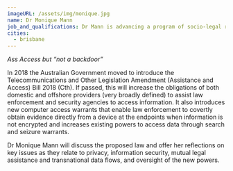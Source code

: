 ```yaml
---
imageURL: /assets/img/monique.jpg
name: Dr Monique Mann
job_and_qualifications: Dr Mann is advancing a program of socio-legal research on the intersecting topics of algorithmic justice, police technology, surveillance, and transnational online policing. She is on the Board of Directors of the Australian Privacy Foundation.
cities:
  - brisbane
---
```

*Ass Access but “not a backdoor”*


In 2018 the Australian Government moved to introduce the Telecommunications and Other Legislation Amendment (Assistance and Access) Bill 2018 (Cth). If passed, this will increase the obligations of both domestic and offshore providers (very broadly defined) to assist law enforcement and security agencies to access information. It also introduces new computer access warrants that enable law enforcement to covertly obtain evidence directly from a device at the endpoints when information is not encrypted and increases existing powers to access data through search and seizure warrants. 

Dr Monique Mann will discuss the proposed law and offer her reflections on key issues as they relate to privacy, information security, mutual legal assistance and transnational data flows, and oversight of the new powers.